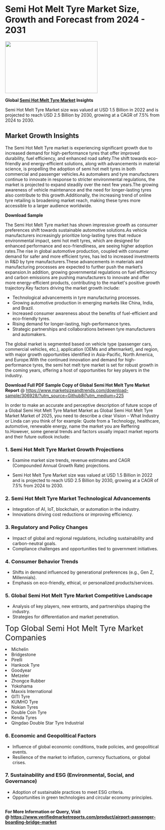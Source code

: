 <H1>Semi Hot Melt Tyre Market Size, Growth and Forecast from 2024 - 2031</H1><img class="aligncenter size-medium wp-image-584254" src="https://thirdeyenews.in/wp-content/uploads/2024/09/Global-Market-Research-300x168.jpeg" alt="" width="300" height="168" /><p><strong>Global&nbsp;<a href="https://www.marketsizeandtrends.com/download-sample/306928/?utm_source=Github8j?utm_medium=225">Semi Hot Melt Tyre Market</a> Insights</strong></p><p>Semi Hot Melt Tyre Market size was valued at USD 1.5 Billion in 2022 and is projected to reach USD 2.5 Billion by 2030, growing at a CAGR of 7.5% from 2024 to 2030.</p><p><h2>Market Growth Insights</h2> <p>The Semi Hot Melt Tyre market is experiencing significant growth due to increased demand for high-performance tyres that offer improved durability, fuel efficiency, and enhanced road safety.The shift towards eco-friendly and energy-efficient solutions, along with advancements in material science, is propelling the adoption of semi hot melt tyres in both commercial and passenger vehicles.As automakers and tyre manufacturers continue to innovate in response to stricter environmental regulations, the market is projected to expand steadily over the next few years.The growing awareness of vehicle maintenance and the need for longer-lasting tyres also contribute to this growth.Additionally, the increasing trend of online tyre retailing is broadening market reach, making these tyres more accessible to a larger audience worldwide.</p> <p><strong>Download Sample</strong></p> <p>The Semi Hot Melt Tyre market has shown impressive growth as consumer preferences shift towards sustainable automotive solutions.As vehicle manufacturers increasingly prioritize long-lasting tyres that reduce environmental impact, semi hot melt tyres, which are designed for enhanced performance and eco-friendliness, are seeing higher adoption rates.The rise in global automotive production, coupled with consumer demand for safer and more efficient tyres, has led to increased investments in R&D by tyre manufacturers.These advancements in materials and manufacturing processes are expected to further push the market’s expansion.In addition, growing governmental regulations on fuel efficiency and carbon emissions are pushing manufacturers to innovate and offer more energy-efficient products, contributing to the market's positive growth trajectory.Key factors driving the market growth include: <ul> <li>Technological advancements in tyre manufacturing processes.</li> <li>Growing automotive production in emerging markets like China, India, and Brazil.</li> <li>Increased consumer awareness about the benefits of fuel-efficient and eco-friendly tyres.</li> <li>Rising demand for longer-lasting, high-performance tyres.</li> <li>Strategic partnerships and collaborations between tyre manufacturers and automakers.</li> </ul> <p>The global market is segmented based on vehicle type (passenger cars, commercial vehicles, etc.), application (OEMs and aftermarket), and region, with major growth opportunities identified in Asia-Pacific, North America, and Europe.With the continued innovation and demand for high-performance tyres, the semi hot melt tyre market is set for robust growth in the coming years, offering a host of opportunities for key players in the industry.</p> <p><span class=""><strong>Download Full PDF Sample Copy of Global Semi Hot Melt Tyre Market Report</strong> @ <a href="https://www.marketsizeandtrends.com/download-sample/306928/?utm_source=Github8j?utm_medium=225" target="_blank">https://www.marketsizeandtrends.com/download-sample/306928/?utm_source=Github8j?utm_medium=225</a></span></p><p>In order to make an accurate and perceptive description of future scope of a Global&nbsp;Semi Hot Melt Tyre Market Market as Global&nbsp;Semi Hot Melt Tyre Market Market of 2025, you need to describe a clear Vision &ndash; What Industry or Linda can you think of for example: Quote from a Technology, healthcare, automotive, renewable energy, name the market you are Reffering to.However, some general trends and factors usually impact market reports and their future outlook include:</p><h3>1.&nbsp;<strong>Semi Hot Melt Tyre Market Growth Projections</strong></h3><ul><li>Examine market size trends, revenue estimates and CAGR (Compounded Annual Growth Rate) projections.</li><li><p>Semi Hot Melt Tyre Market size was valued at USD 1.5 Billion in 2022 and is projected to reach USD 2.5 Billion by 2030, growing at a CAGR of 7.5% from 2024 to 2030.</p></li></ul><h3>2.&nbsp;<strong>Semi Hot Melt Tyre Market Technological Advancements</strong></h3><ul><li>Integration of AI, IoT, blockchain, or automation in the industry.</li><li>Innovations driving cost reductions or improving efficiency.</li></ul><h3>3.&nbsp;<strong>Regulatory and Policy Changes</strong></h3><ul><li>Impact of global and regional regulations, including sustainability and carbon-neutral goals.</li><li>Compliance challenges and opportunities tied to government initiatives.</li></ul><h3>4.&nbsp;<strong>Consumer Behavior Trends</strong></h3><ul><li>Shifts in demand influenced by generational preferences (e.g., Gen Z, Millennials).</li><li>Emphasis on eco-friendly, ethical, or personalized products/services.</li></ul><h3>5.&nbsp;<strong>Global Semi Hot Melt Tyre Market Competitive Landscape</strong></h3><ul><li>Analysis of key players, new entrants, and partnerships shaping the industry.</li><li>Strategies for differentiation and market penetration.</li></ul><p data-pm-slice="1 1 []"><span style="color: inherit; font-family: inherit; font-size: 25px;">Top Global Semi Hot Melt Tyre Market Companies</span></p><div class="" data-test-id=""><p><li>Michelin</li><li> Bridgestone</li><li> Pirelli</li><li> Hankook Tyre</li><li> Goodyear</li><li> Metzeler</li><li> Zhongce Rubber</li><li> Yokohama</li><li> Maxxis International</li><li> GITI Tyre</li><li> KUMHO Tyre</li><li> Nokian Tyres</li><li> Double Coin Tyre</li><li> Kenda Tyres</li><li> Qingdao Double Star Tyre Industrial</li></p></div><h3>6.&nbsp;<strong>Economic and Geopolitical Factors</strong></h3><ul><li>Influence of global economic conditions, trade policies, and geopolitical events.</li><li>Resilience of the market to inflation, currency fluctuations, or global crises.</li></ul><h3>7.&nbsp;<strong>Sustainability and ESG (Environmental, Social, and Governance)</strong></h3><ul><li>Adoption of sustainable practices to meet ESG criteria.</li><li>Opportunities in green technologies and circular economy principles.</li></ul><h2><strong style="font-size: 14px;">For More Information or Query, Visit @&nbsp;</strong><a style="background-color: #ffffff; font-size: 14px;" href="https://www.marketsizeandtrends.com/report/semi-hot-melt-tyre-market/" target="_blank">https://www.verifiedmarketreports.com/product/airport-passenger-boarding-bridge-market</a></h2>